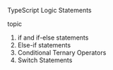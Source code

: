 TypeScript Logic Statements


topic
1. if and if-else statements
2. Else-if statements
3. Conditional Ternary Operators
4. Switch Statements